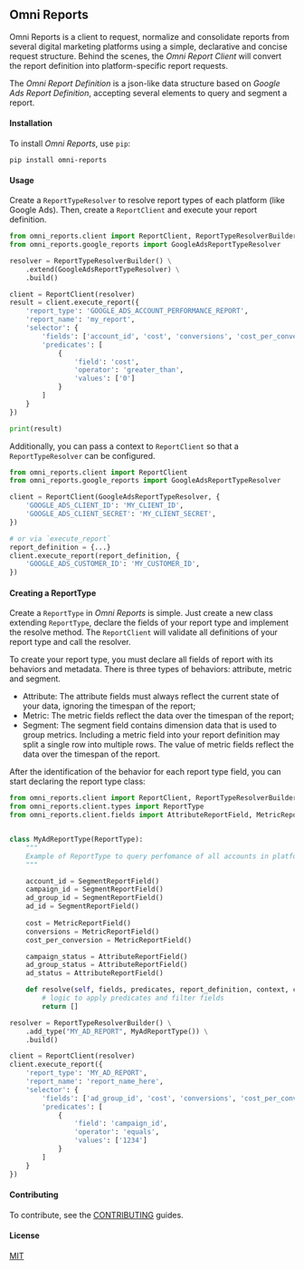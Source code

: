 ## Omni Reports

Omni Reports is a client to request, normalize and consolidate reports
from several digital marketing platforms using a simple, declarative and concise request structure.
Behind the scenes, the _Omni Report Client_ will convert the report definition into platform-specific
report requests.

The _Omni Report Definition_ is a json-like data structure based on _Google Ads Report Definition_,
accepting several elements to query and segment a report.

#### Installation

To install _Omni Reports_, use `pip`:

```shell script
pip install omni-reports
```

#### Usage

Create a `ReportTypeResolver` to resolve report types of each platform (like Google Ads).
Then, create a `ReportClient` and execute your report definition. 

```python
from omni_reports.client import ReportClient, ReportTypeResolverBuilder
from omni_reports.google_reports import GoogleAdsReportTypeResolver

resolver = ReportTypeResolverBuilder() \
    .extend(GoogleAdsReportTypeResolver) \
    .build()

client = ReportClient(resolver)
result = client.execute_report({
    'report_type': 'GOOGLE_ADS_ACCOUNT_PERFORMANCE_REPORT',
    'report_name': 'my_report',
    'selector': {
        'fields': ['account_id', 'cost', 'conversions', 'cost_per_conversion'],
        'predicates': [
            {
                'field': 'cost',
                'operator': 'greater_than',
                'values': ['0']
            }
        ]
    }
})

print(result)
```

Additionally, you can pass a context to `ReportClient` so that a `ReportTypeResolver` can be configured.

```python
from omni_reports.client import ReportClient
from omni_reports.google_reports import GoogleAdsReportTypeResolver

client = ReportClient(GoogleAdsReportTypeResolver, {
    'GOOGLE_ADS_CLIENT_ID': 'MY_CLIENT_ID',
    'GOOGLE_ADS_CLIENT_SECRET': 'MY_CLIENT_SECRET',
})

# or via `execute_report`
report_definition = {...}
client.execute_report(report_definition, {
    'GOOGLE_ADS_CUSTOMER_ID': 'MY_CUSTOMER_ID',
})
```

#### Creating a ReportType

Create a `ReportType` in _Omni Reports_ is simple. Just create a new class extending `ReportType`, declare 
the fields of your report type and implement the resolve method. The `ReportClient` will validate all definitions of 
your report type and call the resolver.

To create your report type, you must declare all fields of report with its behaviors and metadata. There is three types
of behaviors: attribute, metric and segment.

- Attribute: The attribute fields must always reflect the current state of your data, ignoring the timespan of the report;
- Metric: The metric fields reflect the data over the timespan of the report;
- Segment: The segment field contains dimension data that is used to group metrics. Including a metric field into your
report definition may split a single row into multiple rows. The value of metric fields reflect the data over the timespan
of the report. 

After the identification of the behavior for each report type field, you can start declaring the report type class:
 
```python
from omni_reports.client import ReportClient, ReportTypeResolverBuilder
from omni_reports.client.types import ReportType
from omni_reports.client.fields import AttributeReportField, MetricReportField, SegmentReportField


class MyAdReportType(ReportType):
    """
    Example of ReportType to query perfomance of all accounts in platform
    """

    account_id = SegmentReportField()
    campaign_id = SegmentReportField()
    ad_group_id = SegmentReportField()
    ad_id = SegmentReportField()
    
    cost = MetricReportField()
    conversions = MetricReportField()
    cost_per_conversion = MetricReportField()

    campaign_status = AttributeReportField()
    ad_group_status = AttributeReportField()
    ad_status = AttributeReportField()

    def resolve(self, fields, predicates, report_definition, context, client):
        # logic to apply predicates and filter fields
        return []

resolver = ReportTypeResolverBuilder() \
    .add_type("MY_AD_REPORT", MyAdReportType()) \
    .build()

client = ReportClient(resolver)
client.execute_report({
    'report_type': 'MY_AD_REPORT',
    'report_name': 'report_name_here',
    'selector': {
        'fields': ['ad_group_id', 'cost', 'conversions', 'cost_per_conversion'],
        'predicates': [
            {
                'field': 'campaign_id',
                'operator': 'equals',
                'values': ['1234']
            }
        ]
    }
})
```

#### Contributing

To contribute, see the [CONTRIBUTING](CONTRIBUTING.md) guides.

#### License

[MIT](https://choosealicense.com/licenses/mit/)
